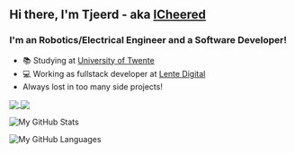 ## Hi there, I'm Tjeerd - aka [ICheered](https://icheered.nl/)

### I'm an Robotics/Electrical Engineer and a Software Developer!
- 📚 Studying at [University of Twente](https://www.utwente.nl/en/)
- 💻 Working as fullstack developer at [Lente Digital](https://lentedigital.nl/)
- Always lost in too many side projects!

<a href="https://github.com/anuraghazra/github-readme-stats">
  <img align="center" src="https://github-readme-stats.vercel.app/api?username=icheered&theme=dark&show_icons=true&hide=stars&include_all_commits=true&count_private=true" />
</a>

<a href="https://github.com/anuraghazra/convoychat">
  <img align="center" src="https://github-readme-stats.vercel.app/api/top-langs/?username=icheered&theme=dark&langs_count=10&hide=css,purebasic,java,Objective-C&layout=compact" />
</a>

![My GitHub Stats](https://github-readme-stats.vercel.app/api?username=icheered&theme=dark&show_icons=true&hide=stars&include_all_commits=true&count_private=true)

![My GitHub Languages](https://github-readme-stats.vercel.app/api/top-langs/?username=icheered&theme=dark&langs_count=10&hide=css,purebasic,java,Objective-C&layout=compact)



<!--
**icheered/icheered** is a ✨ _special_ ✨ repository because its `README.md` (this file) appears on your GitHub profile.

Here are some ideas to get you started:

- 🔭 I’m currently working on ...
- 🌱 I’m currently learning ...
- 👯 I’m looking to collaborate on ...
- 🤔 I’m looking for help with ...
- 💬 Ask me about ...
- 📫 How to reach me: ...
- 😄 Pronouns: ...
- ⚡ Fun fact: ...
-->
